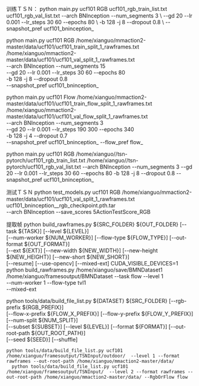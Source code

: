训练ＴＳＮ：
python main.py ucf101 RGB ucf101_rgb_train_list.txt ucf101_rgb_val_list.txt     --arch BNInception --num_segments 3 \   --gd 20 --lr 0.001 --lr_steps 30 60 --epochs 80 \    -b 128 -j 8 --dropout 0.8 \    --snapshot_pref ucf101_bninception_ 

python main.py ucf101 RGB /home/xianguo/mmaction2-master/data/ucf101/ucf101_train_split_1_rawframes.txt /home/xianguo/mmaction2-master/data/ucf101/ucf101_val_split_1_rawframes.txt \
   --arch BNInception --num_segments 15 \
   --gd 20 --lr 0.001 --lr_steps 30 60 --epochs 80 \
   -b 128 -j 8 --dropout 0.8 \
   --snapshot_pref ucf101_bninception_ 
   
   python main.py ucf101 Flow /home/xianguo/mmaction2-master/data/ucf101/ucf101_train_flow_split_1_rawframes.txt /home/xianguo/mmaction2-master/data/ucf101/ucf101_val_flow_split_1_rawframes.txt \
   --arch BNInception --num_segments 3 \
   --gd 20 --lr 0.001 --lr_steps 190 300 --epochs 340 \
   -b 128 -j 4 --dropout 0.7 \
   --snapshot_pref ucf101_bninception_ --flow_pref flow_  
   
   python main.py ucf101 RGB /home/xianguo//tsn-pytorch/ucf101_rgb_train_list.txt  /home/xianguo//tsn-pytorch/ucf101_rgb_val_list.txt    --arch BNInception --num_segments 3    --gd 20 --lr 0.001 --lr_steps 30 60 --epochs 80    -b 128 -j 8 --dropout 0.8    --snapshot_pref ucf101_bninception_ 

测试ＴＳＮ
python test_models.py ucf101 RGB /home/xianguo/mmaction2-master/data/ucf101/ucf101_val_split_1_rawframes.txt ucf101_bninception__rgb_checkpoint.pth.tar \
   --arch BNInception --save_scores 5ActionTestScore_RGB

提取帧
python build_rawframes.py ${SRC_FOLDER} ${OUT_FOLDER} [--task ${TASK}] [--level ${LEVEL}] \
    [--num-worker ${NUM_WORKER}] [--flow-type ${FLOW_TYPE}] [--out-format ${OUT_FORMAT}] \
    [--ext ${EXT}] [--new-width ${NEW_WIDTH}] [--new-height ${NEW_HEIGHT}] [--new-short ${NEW_SHORT}] \
    [--resume] [--use-opencv] [--mixed-ext]
CUDA_VISIBLE_DEVICES=1 python build_rawframes.py /home/xianguo/save/BMNDataset1 /home/xianguo/framesoutput/BMNDataset --task flow --level 1 \
    --num-worker 1 --flow-type tvl1  \
 --mixed-ext

python tools/data/build_file_list.py ${DATASET} ${SRC_FOLDER} [--rgb-prefix ${RGB_PREFIX}] \
    [--flow-x-prefix ${FLOW_X_PREFIX}] [--flow-y-prefix ${FLOW_Y_PREFIX}] [--num-split ${NUM_SPLIT}] \
    [--subset ${SUBSET}] [--level ${LEVEL}] [--format ${FORMAT}] [--out-root-path ${OUT_ROOT_PATH}] \
    [--seed ${SEED}] [--shuffle]
    
    python tools/data/build_file_list.py ucf101 /home/xianguo/framesoutput/TSNInput/outdoor/  --level 1 --format rawframes --out-root-path /home/xianguo/mmaction2-master/data/ 
      python tools/data/build_file_list.py ucf101 /home/xianguo/framesoutput/TSNInput/  --level 2 --format rawframes --out-root-path /home/xianguo/mmaction2-master/data/ --RgbOrFlow flow

